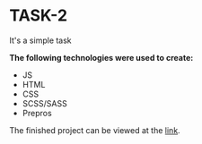 # TASK-2
<p>It's a simple task</p>

**The following technologies were used to create:**
* JS
* HTML
* CSS
* SCSS/SASS
* Prepros

The finished project can be viewed at the [ link](https://flowr1x.github.io/loft-house-web/).<br>
